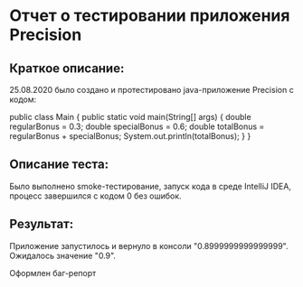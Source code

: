 # Отчет о тестировании приложения Precision

## Краткое описание:

25.08.2020 было создано и протестировано java-приложение Precision с кодом:

public class Main {
    public static void main(String[] args) {
        double regularBonus = 0.3;
        double specialBonus = 0.6;
        double totalBonus = regularBonus + specialBonus;
        System.out.println(totalBonus);
    }
}

## Описание теста:

Было выполнено smoke-тестирование, запуск кода в среде IntelliJ IDEA, процесс завершился с кодом 0 без ошибок.

## Результат:

Приложение запустилось и вернуло в консоли "0.8999999999999999". Ожидалось значение "0.9".

Оформлен баг-репорт 
